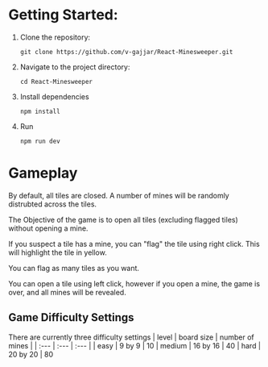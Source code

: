 # Getting Started:

1. Clone the repository:
   ```
   git clone https://github.com/v-gajjar/React-Minesweeper.git
   ```
2. Navigate to the project directory:
   ```
   cd React-Minesweeper
   ```
3. Install dependencies
   ```
   npm install
   ```
4. Run
   ```
   npm run dev
   ```
# Gameplay

By default, all tiles are closed. A number of mines will be randomly distrubted across the tiles. 

The Objective of the game is to open all tiles (excluding flagged tiles) without opening a mine. 

If you suspect a tile has a mine, you can "flag" the tile using right click. This will highlight the tile in yellow. 

You can flag as many tiles as you want. 

You can open a tile using left click, however if you open a mine, the game is over, and all mines will be revealed. 

## Game Difficulty Settings

There are currently three difficulty settings
| level | board size | number of mines |
| :--- | :--- | :--- |
| easy | 9 by 9 | 10
| medium | 16 by 16 | 40
| hard | 20 by 20 | 80





   
   
   
